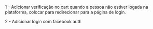 1 - Adicionar verificação no cart quando a pessoa não estiver logada na plataforma, 
colocar para redirecionar para a página de login.

2 - Adicionar login com facebook auth

